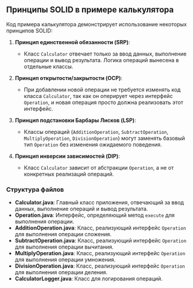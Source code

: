 ## Принципы SOLID в примере калькулятора

Код примера калькулятора демонстрирует использование некоторых принципов SOLID:

1. **Принцип единственной обязанности (SRP)**:
   - Класс `Calculator` отвечает только за ввод данных, выполнение операции и вывод результата. Логика операций вынесена в отдельные классы.

2. **Принцип открытости/закрытости (OCP)**:
   - При добавлении новой операции не требуется изменять код класса `Calculator`, так как он оперирует через интерфейс `Operation`, и новая операция просто должна реализовать этот интерфейс.

3. **Принцип подстановки Барбары Лисков (LSP)**:
   - Классы операций (`AdditionOperation`, `SubtractOperation`, `MultiplyOperation`, `DivisionOperation`) могут заменять базовый тип `Operation` без изменения ожидаемого поведения.

4. **Принцип инверсии зависимостей (DIP)**:
   - Класс `Calculator` зависит от абстракции `Operation`, а не от конкретных реализаций операций.

### Структура файлов

- **Calculator.java**: Главный класс приложения, отвечающий за ввод данных, выполнение операций и вывод результата.
- **Operation.java**: Интерфейс, определяющий метод `execute` для выполнения операции.
- **AdditionOperation.java**: Класс, реализующий интерфейс `Operation` для выполнения операции сложения.
- **SubtractOperation.java**: Класс, реализующий интерфейс `Operation` для выполнения операции вычитания.
- **MultiplyOperation.java**: Класс, реализующий интерфейс `Operation` для выполнения операции умножения.
- **DivisionOperation.java**: Класс, реализующий интерфейс `Operation` для выполнения операции деления.
- **CalculatorLogger.java**: Класс для логирования операций.
